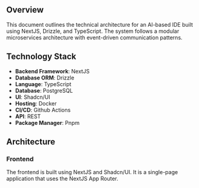 ## Overview

This document outlines the technical architecture for an AI-based IDE built using NextJS, Drizzle, and TypeScript. The system follows a modular microservices architecture with event-driven communication patterns.

## Technology Stack

- **Backend Framework**: NextJS
- **Database ORM**: Drizzle
- **Language**: TypeScript
- **Database**: PostgreSQL
- **UI**: Shadcn/UI
- **Hosting**: Docker
- **CI/CD**: Github Actions
- **API**: REST
- **Package Manager**: Pnpm

## Architecture

### Frontend

The frontend is built using NextJS and Shadcn/UI. It is a single-page application that uses the NextJS App Router.

